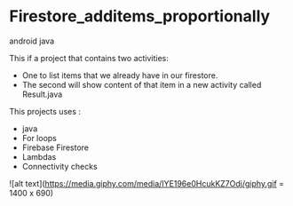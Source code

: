 # Firestore_additems_proportionally
android java 


This if a project that contains two activities:

 - One to list items that we already have in our firestore.
 - The second will show content of that item in a new activity called Result.java
 
 
This projects uses : 
  - java 
  - For loops
  - Firebase Firestore
  - Lambdas
  - Connectivity checks

![alt text](https://media.giphy.com/media/IYE196e0HcukKZ7Odj/giphy.gif = 1400 x 690)
